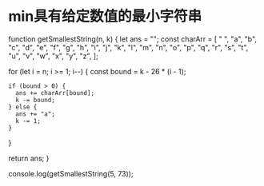 # min具有给定数值的最小字符串

function getSmallestString(n, k) {
  let ans = "";
  const charArr = [
    " ",
    "a",
    "b",
    "c",
    "d",
    "e",
    "f",
    "g",
    "h",
    "i",
    "j",
    "k",
    "l",
    "m",
    "n",
    "o",
    "p",
    "q",
    "r",
    "s",
    "t",
    "u",
    "v",
    "w",
    "x",
    "y",
    "z",
  ];

  for (let i = n; i >= 1; i--) {
    const bound = k - 26 * (i - 1);

    if (bound > 0) {
      ans += charArr[bound];
      k -= bound;
    } else {
      ans += "a";
      k -= 1;
    }
  }

  return ans;
}

console.log(getSmallestString(5, 73));

